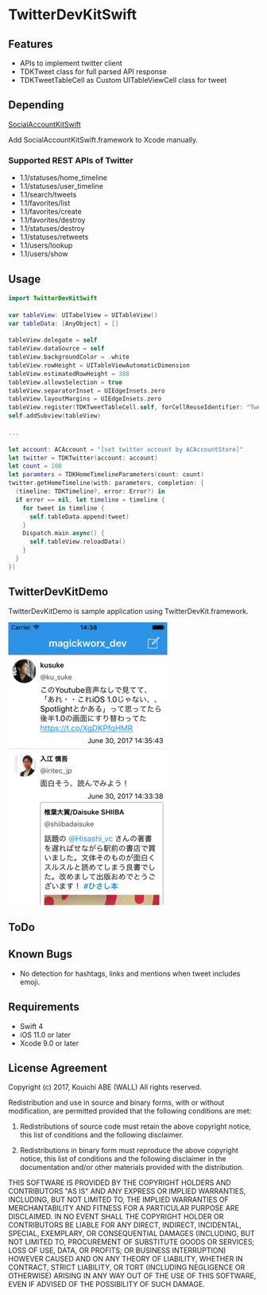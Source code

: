 # TwitterDevKitSwift

## Features

- APIs to implement twitter client
- TDKTweet class for full parsed API response
- TDKTweetTableCell as Custom UITableViewCell class for tweet

## Depending

[SocialAccountKitSwift](https://github.com/magickworx/SocialAccountKitSwift)

Add SocialAccountKitSwift.framework to Xcode manually.

### Supported REST APIs of Twitter

- 1.1/statuses/home_timeline
- 1.1/statuses/user_timeline
- 1.1/search/tweets
- 1.1/favorites/list
- 1.1/favorites/create
- 1.1/favorites/destroy
- 1.1/statuses/destroy
- 1.1/statuses/retweets
- 1.1/users/lookup
- 1.1/users/show


## Usage

```Swift
import TwitterDevKitSwift

var tableView: UITabelView = UITableView()
var tableData: [AnyObject] = []

tableView.delegate = self
tableView.dataSource = self
tableView.backgroundColor = .white
tableView.rowHeight = UITableViewAutomaticDimension
tableView.estimatedRowHeight = 388
tableView.allowsSelection = true
tableView.separatorInset = UIEdgeInsets.zero
tableView.layoutMargins = UIEdgeInsets.zero
tableView.register(TDKTweetTableCell.self, forCellReuseIdentifier: "Tweet")
self.addSubview(tableView)

...

let account: ACAccount = "[set twitter account by ACAccountStore]"
let twitter = TDKTwitter(account: account)
let count = 100
let paramters = TDKHomeTimelineParameters(count: count)
twitter.getHomeTimeline(with: parameters, completion: {
  (timeline: TDKTimeline?, error: Error?) in
  if error == nil, let timeline = timeline {
    for tweet in timeline {
      self.tableData.append(tweet)
    }
    Dispatch.main.async() {
      self.tableView.reloadData()
    }
  }
})
```

## TwitterDevKitDemo

TwitterDevKitDemo is sample application using TwitterDevKit.framework.

![Screenshot](ss_TwitterDevKitDemo.png "Demo")

## ToDo

## Known Bugs

- No detection for hashtags, links and mentions when tweet includes emoji.

## Requirements

 - Swift 4
 - iOS 11.0 or later
 - Xcode 9.0 or later

## License Agreement

Copyright (c) 2017, Kouichi ABE (WALL) All rights reserved.

Redistribution and use in source and binary forms, with or without
modification, are permitted provided that the following conditions are met:

 1. Redistributions of source code must retain the above copyright notice,
    this list of conditions and the following disclaimer.

 2. Redistributions in binary form must reproduce the above copyright notice,
    this list of conditions and the following disclaimer in the documentation
    and/or other materials provided with the distribution.

THIS SOFTWARE IS PROVIDED BY THE COPYRIGHT HOLDERS AND CONTRIBUTORS "AS IS"
AND ANY EXPRESS OR IMPLIED WARRANTIES, INCLUDING, BUT NOT LIMITED TO, THE
IMPLIED WARRANTIES OF MERCHANTABILITY AND FITNESS FOR A PARTICULAR PURPOSE ARE
DISCLAIMED. IN NO EVENT SHALL THE COPYRIGHT HOLDER OR CONTRIBUTORS BE LIABLE
FOR ANY DIRECT, INDIRECT, INCIDENTAL, SPECIAL, EXEMPLARY, OR CONSEQUENTIAL
DAMAGES (INCLUDING, BUT NOT LIMITED TO, PROCUREMENT OF SUBSTITUTE GOODS OR
SERVICES; LOSS OF USE, DATA, OR PROFITS; OR BUSINESS INTERRUPTION) HOWEVER
CAUSED AND ON ANY THEORY OF LIABILITY, WHETHER IN CONTRACT, STRICT LIABILITY,
OR TORT (INCLUDING NEGLIGENCE OR OTHERWISE) ARISING IN ANY WAY OUT OF THE USE
OF THIS SOFTWARE, EVEN IF ADVISED OF THE POSSIBILITY OF SUCH DAMAGE.

